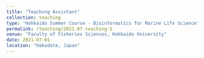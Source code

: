 ```yaml
---
title: "Teaching Assistant"
collection: teaching
type: "Hokkaido Summer Course - Bioinformatics for Marine Life Science"
permalink: /teaching/2021-07-teaching-5
venue: "Faculty of Fisheries Sciences, Hokkaido University"
date: 2021-07-01
location: "Hakodate, Japan"
---
```


